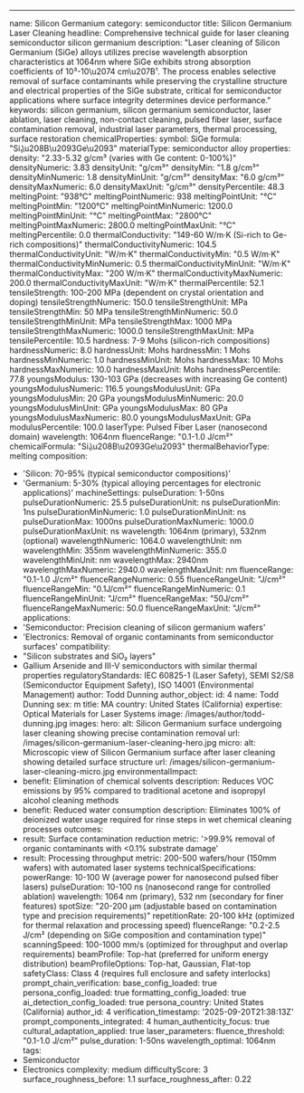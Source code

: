 ---
name: Silicon Germanium
category: semiconductor
title: Silicon Germanium Laser Cleaning
headline: Comprehensive technical guide for laser cleaning semiconductor silicon germanium
description: "Laser cleaning of Silicon Germanium (SiGe) alloys utilizes precise wavelength absorption characteristics at 1064nm where SiGe exhibits strong absorption coefficients of 10³-10\u2074 cm\u207B¹. The process enables selective removal of surface contaminants while preserving the crystalline structure and electrical properties of the SiGe substrate, critical for semiconductor applications where surface integrity determines device performance."
keywords: silicon germanium, silicon germanium semiconductor, laser ablation, laser
  cleaning, non-contact cleaning, pulsed fiber laser, surface contamination removal,
  industrial laser parameters, thermal processing, surface restoration
chemicalProperties:
  symbol: SiGe
  formula: "Si₁\u208B\u2093Ge\u2093"
  materialType: semiconductor alloy
properties:
  density: "2.33-5.32 g/cm³ (varies with Ge content: 0-100%)"
  densityNumeric: 3.83
  densityUnit: "g/cm³"
  densityMin: "1.8 g/cm³"
  densityMinNumeric: 1.8
  densityMinUnit: "g/cm³"
  densityMax: "6.0 g/cm³"
  densityMaxNumeric: 6.0
  densityMaxUnit: "g/cm³"
  densityPercentile: 48.3
  meltingPoint: "938°C"
  meltingPointNumeric: 938
  meltingPointUnit: "°C"
  meltingPointMin: "1200°C"
  meltingPointMinNumeric: 1200.0
  meltingPointMinUnit: "°C"
  meltingPointMax: "2800°C"
  meltingPointMaxNumeric: 2800.0
  meltingPointMaxUnit: "°C"
  meltingPercentile: 0.0
  thermalConductivity: "149-60 W/m·K (Si-rich to Ge-rich compositions)"
  thermalConductivityNumeric: 104.5
  thermalConductivityUnit: "W/m·K"
  thermalConductivityMin: "0.5 W/m·K"
  thermalConductivityMinNumeric: 0.5
  thermalConductivityMinUnit: "W/m·K"
  thermalConductivityMax: "200 W/m·K"
  thermalConductivityMaxNumeric: 200.0
  thermalConductivityMaxUnit: "W/m·K"
  thermalPercentile: 52.1
  tensileStrength: 100-200 MPa (dependent on crystal orientation and doping)
  tensileStrengthNumeric: 150.0
  tensileStrengthUnit: MPa
  tensileStrengthMin: 50 MPa
  tensileStrengthMinNumeric: 50.0
  tensileStrengthMinUnit: MPa
  tensileStrengthMax: 1000 MPa
  tensileStrengthMaxNumeric: 1000.0
  tensileStrengthMaxUnit: MPa
  tensilePercentile: 10.5
  hardness: 7-9 Mohs (silicon-rich compositions)
  hardnessNumeric: 8.0
  hardnessUnit: Mohs
  hardnessMin: 1 Mohs
  hardnessMinNumeric: 1.0
  hardnessMinUnit: Mohs
  hardnessMax: 10 Mohs
  hardnessMaxNumeric: 10.0
  hardnessMaxUnit: Mohs
  hardnessPercentile: 77.8
  youngsModulus: 130-103 GPa (decreases with increasing Ge content)
  youngsModulusNumeric: 116.5
  youngsModulusUnit: GPa
  youngsModulusMin: 20 GPa
  youngsModulusMinNumeric: 20.0
  youngsModulusMinUnit: GPa
  youngsModulusMax: 80 GPa
  youngsModulusMaxNumeric: 80.0
  youngsModulusMaxUnit: GPa
  modulusPercentile: 100.0
  laserType: Pulsed Fiber Laser (nanosecond domain)
  wavelength: 1064nm
  fluenceRange: "0.1-1.0 J/cm²"
  chemicalFormula: "Si₁\u208B\u2093Ge\u2093"
  thermalBehaviorType: melting
composition:
- 'Silicon: 70-95% (typical semiconductor compositions)'
- 'Germanium: 5-30% (typical alloying percentages for electronic applications)'
machineSettings:
  pulseDuration: 1-50ns
  pulseDurationNumeric: 25.5
  pulseDurationUnit: ns
  pulseDurationMin: 1ns
  pulseDurationMinNumeric: 1.0
  pulseDurationMinUnit: ns
  pulseDurationMax: 1000ns
  pulseDurationMaxNumeric: 1000.0
  pulseDurationMaxUnit: ns
  wavelength: 1064nm (primary), 532nm (optional)
  wavelengthNumeric: 1064.0
  wavelengthUnit: nm
  wavelengthMin: 355nm
  wavelengthMinNumeric: 355.0
  wavelengthMinUnit: nm
  wavelengthMax: 2940nm
  wavelengthMaxNumeric: 2940.0
  wavelengthMaxUnit: nm
  fluenceRange: "0.1-1.0 J/cm²"
  fluenceRangeNumeric: 0.55
  fluenceRangeUnit: "J/cm²"
  fluenceRangeMin: "0.1J/cm²"
  fluenceRangeMinNumeric: 0.1
  fluenceRangeMinUnit: "J/cm²"
  fluenceRangeMax: "50J/cm²"
  fluenceRangeMaxNumeric: 50.0
  fluenceRangeMaxUnit: "J/cm²"
applications:
- 'Semiconductor: Precision cleaning of silicon germanium wafers'
- 'Electronics: Removal of organic contaminants from semiconductor surfaces'
compatibility:
- "Silicon substrates and SiO₂ layers"
- Gallium Arsenide and III-V semiconductors with similar thermal properties
regulatoryStandards: IEC 60825-1 (Laser Safety), SEMI S2/S8 (Semiconductor Equipment
  Safety), ISO 14001 (Environmental Management)
author: Todd Dunning
author_object:
  id: 4
  name: Todd Dunning
  sex: m
  title: MA
  country: United States (California)
  expertise: Optical Materials for Laser Systems
  image: /images/author/todd-dunning.jpg
images:
  hero:
    alt: Silicon Germanium surface undergoing laser cleaning showing precise contamination
      removal
    url: /images/silicon-germanium-laser-cleaning-hero.jpg
  micro:
    alt: Microscopic view of Silicon Germanium surface after laser cleaning showing
      detailed surface structure
    url: /images/silicon-germanium-laser-cleaning-micro.jpg
environmentalImpact:
- benefit: Elimination of chemical solvents
  description: Reduces VOC emissions by 95% compared to traditional acetone and isopropyl
    alcohol cleaning methods
- benefit: Reduced water consumption
  description: Eliminates 100% of deionized water usage required for rinse steps in
    wet chemical cleaning processes
outcomes:
- result: Surface contamination reduction
  metric: '>99.9% removal of organic contaminants with <0.1% substrate damage'
- result: Processing throughput
  metric: 200-500 wafers/hour (150mm wafers) with automated laser systems
technicalSpecifications:
  powerRange: 10-100 W (average power for nanosecond pulsed fiber lasers)
  pulseDuration: 10-100 ns (nanosecond range for controlled ablation)
  wavelength: 1064 nm (primary), 532 nm (secondary for finer features)
  spotSize: "20-200 μm (adjustable based on contamination type and precision requirements)"
  repetitionRate: 20-100 kHz (optimized for thermal relaxation and processing speed)
  fluenceRange: "0.2-2.5 J/cm² (depending on SiGe composition and contamination type)"
  scanningSpeed: 100-1000 mm/s (optimized for throughput and overlap requirements)
  beamProfile: Top-hat (preferred for uniform energy distribution)
  beamProfileOptions: Top-hat, Gaussian, Flat-top
  safetyClass: Class 4 (requires full enclosure and safety interlocks)
prompt_chain_verification:
  base_config_loaded: true
  persona_config_loaded: true
  formatting_config_loaded: true
  ai_detection_config_loaded: true
  persona_country: United States (California)
  author_id: 4
  verification_timestamp: '2025-09-20T21:38:13Z'
  prompt_components_integrated: 4
  human_authenticity_focus: true
  cultural_adaptation_applied: true
laser_parameters:
  fluence_threshold: "0.1-1.0 J/cm²"
  pulse_duration: 1-50ns
  wavelength_optimal: 1064nm
tags:
- Semiconductor
- Electronics
complexity: medium
difficultyScore: 3
surface_roughness_before: 1.1
surface_roughness_after: 0.22
